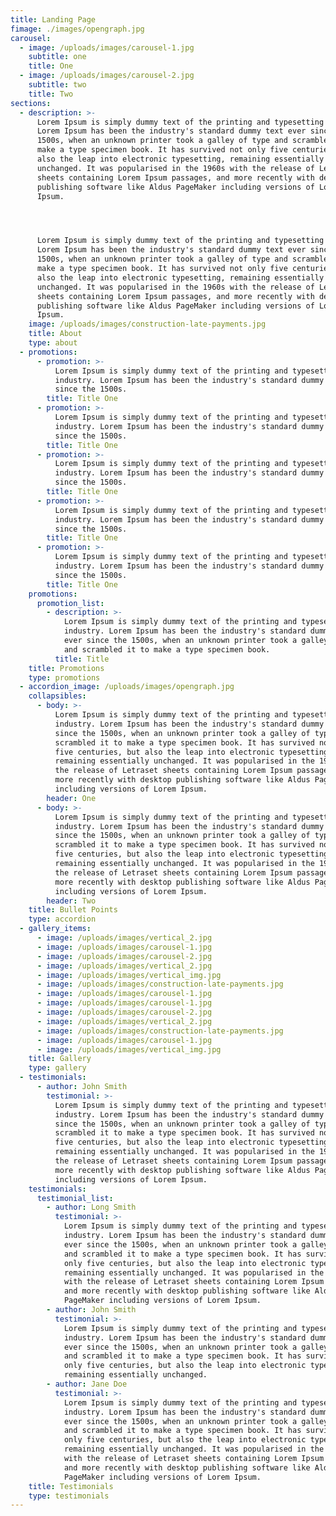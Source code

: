 ```yaml
---
title: Landing Page
fimage: ./images/opengraph.jpg
carousel:
  - image: /uploads/images/carousel-1.jpg
    subtitle: one
    title: One
  - image: /uploads/images/carousel-2.jpg
    subtitle: two
    title: Two
sections:
  - description: >-
      Lorem Ipsum is simply dummy text of the printing and typesetting industry.
      Lorem Ipsum has been the industry's standard dummy text ever since the
      1500s, when an unknown printer took a galley of type and scrambled it to
      make a type specimen book. It has survived not only five centuries, but
      also the leap into electronic typesetting, remaining essentially
      unchanged. It was popularised in the 1960s with the release of Letraset
      sheets containing Lorem Ipsum passages, and more recently with desktop
      publishing software like Aldus PageMaker including versions of Lorem
      Ipsum.




      Lorem Ipsum is simply dummy text of the printing and typesetting industry.
      Lorem Ipsum has been the industry's standard dummy text ever since the
      1500s, when an unknown printer took a galley of type and scrambled it to
      make a type specimen book. It has survived not only five centuries, but
      also the leap into electronic typesetting, remaining essentially
      unchanged. It was popularised in the 1960s with the release of Letraset
      sheets containing Lorem Ipsum passages, and more recently with desktop
      publishing software like Aldus PageMaker including versions of Lorem
      Ipsum.
    image: /uploads/images/construction-late-payments.jpg
    title: About
    type: about
  - promotions:
      - promotion: >-
          Lorem Ipsum is simply dummy text of the printing and typesetting
          industry. Lorem Ipsum has been the industry's standard dummy text ever
          since the 1500s.
        title: Title One
      - promotion: >-
          Lorem Ipsum is simply dummy text of the printing and typesetting
          industry. Lorem Ipsum has been the industry's standard dummy text ever
          since the 1500s.
        title: Title One
      - promotion: >-
          Lorem Ipsum is simply dummy text of the printing and typesetting
          industry. Lorem Ipsum has been the industry's standard dummy text ever
          since the 1500s.
        title: Title One
      - promotion: >-
          Lorem Ipsum is simply dummy text of the printing and typesetting
          industry. Lorem Ipsum has been the industry's standard dummy text ever
          since the 1500s.
        title: Title One
      - promotion: >-
          Lorem Ipsum is simply dummy text of the printing and typesetting
          industry. Lorem Ipsum has been the industry's standard dummy text ever
          since the 1500s.
        title: Title One
    promotions:
      promotion_list:
        - description: >-
            Lorem Ipsum is simply dummy text of the printing and typesetting
            industry. Lorem Ipsum has been the industry's standard dummy text
            ever since the 1500s, when an unknown printer took a galley of type
            and scrambled it to make a type specimen book.
          title: Title
    title: Promotions
    type: promotions
  - accordion_image: /uploads/images/opengraph.jpg
    collapsibles:
      - body: >-
          Lorem Ipsum is simply dummy text of the printing and typesetting
          industry. Lorem Ipsum has been the industry's standard dummy text ever
          since the 1500s, when an unknown printer took a galley of type and
          scrambled it to make a type specimen book. It has survived not only
          five centuries, but also the leap into electronic typesetting,
          remaining essentially unchanged. It was popularised in the 1960s with
          the release of Letraset sheets containing Lorem Ipsum passages, and
          more recently with desktop publishing software like Aldus PageMaker
          including versions of Lorem Ipsum.
        header: One
      - body: >-
          Lorem Ipsum is simply dummy text of the printing and typesetting
          industry. Lorem Ipsum has been the industry's standard dummy text ever
          since the 1500s, when an unknown printer took a galley of type and
          scrambled it to make a type specimen book. It has survived not only
          five centuries, but also the leap into electronic typesetting,
          remaining essentially unchanged. It was popularised in the 1960s with
          the release of Letraset sheets containing Lorem Ipsum passages, and
          more recently with desktop publishing software like Aldus PageMaker
          including versions of Lorem Ipsum.
        header: Two
    title: Bullet Points
    type: accordion
  - gallery_items:
      - image: /uploads/images/vertical_2.jpg
      - image: /uploads/images/carousel-1.jpg
      - image: /uploads/images/carousel-2.jpg
      - image: /uploads/images/vertical_2.jpg
      - image: /uploads/images/vertical_img.jpg
      - image: /uploads/images/construction-late-payments.jpg
      - image: /uploads/images/carousel-1.jpg
      - image: /uploads/images/carousel-1.jpg
      - image: /uploads/images/carousel-2.jpg
      - image: /uploads/images/vertical_2.jpg
      - image: /uploads/images/construction-late-payments.jpg
      - image: /uploads/images/carousel-1.jpg
      - image: /uploads/images/vertical_img.jpg
    title: Gallery
    type: gallery
  - testimonials:
      - author: John Smith
        testimonial: >-
          Lorem Ipsum is simply dummy text of the printing and typesetting
          industry. Lorem Ipsum has been the industry's standard dummy text ever
          since the 1500s, when an unknown printer took a galley of type and
          scrambled it to make a type specimen book. It has survived not only
          five centuries, but also the leap into electronic typesetting,
          remaining essentially unchanged. It was popularised in the 1960s with
          the release of Letraset sheets containing Lorem Ipsum passages, and
          more recently with desktop publishing software like Aldus PageMaker
          including versions of Lorem Ipsum.
    testimonials:
      testimonial_list:
        - author: Long Smith
          testimonial: >-
            Lorem Ipsum is simply dummy text of the printing and typesetting
            industry. Lorem Ipsum has been the industry's standard dummy text
            ever since the 1500s, when an unknown printer took a galley of type
            and scrambled it to make a type specimen book. It has survived not
            only five centuries, but also the leap into electronic typesetting,
            remaining essentially unchanged. It was popularised in the 1960s
            with the release of Letraset sheets containing Lorem Ipsum passages,
            and more recently with desktop publishing software like Aldus
            PageMaker including versions of Lorem Ipsum.
        - author: John Smith
          testimonial: >-
            Lorem Ipsum is simply dummy text of the printing and typesetting
            industry. Lorem Ipsum has been the industry's standard dummy text
            ever since the 1500s, when an unknown printer took a galley of type
            and scrambled it to make a type specimen book. It has survived not
            only five centuries, but also the leap into electronic typesetting,
            remaining essentially unchanged.
        - author: Jane Doe
          testimonial: >-
            Lorem Ipsum is simply dummy text of the printing and typesetting
            industry. Lorem Ipsum has been the industry's standard dummy text
            ever since the 1500s, when an unknown printer took a galley of type
            and scrambled it to make a type specimen book. It has survived not
            only five centuries, but also the leap into electronic typesetting,
            remaining essentially unchanged. It was popularised in the 1960s
            with the release of Letraset sheets containing Lorem Ipsum passages,
            and more recently with desktop publishing software like Aldus
            PageMaker including versions of Lorem Ipsum.
    title: Testimonials
    type: testimonials
---
```


